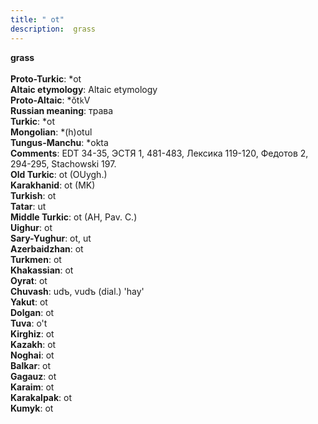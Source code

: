 ```yaml
---
title: " ot"
description:  grass
---
```

<strong> grass</strong><br><br>
<strong>Proto-Turkic</strong>:  *ot<br>
<strong>Altaic etymology</strong>:  Altaic etymology<br>
<strong> Proto-Altaic</strong>:  *ŏt`k`V<br>
<strong>Russian meaning</strong>:  трава<br>
<strong>Turkic</strong>:  *ot<br>
<strong>Mongolian</strong>:  *(h)otul<br>
<strong>Tungus-Manchu</strong>:  *okta<br>
<strong>Comments</strong>:  EDT 34-35, ЭСТЯ 1, 481-483, Лексика 119-120, Федотов 2, 294-295, Stachowski 197.<br>
<strong>Old Turkic</strong>:  ot (OUygh.)<br>
<strong>Karakhanid</strong>:  ot (MK)<br>
<strong>Turkish</strong>:  ot<br>
<strong>Tatar</strong>:  ut<br>
<strong>Middle Turkic</strong>:  ot (AH, Pav. C.)<br>
<strong>Uighur</strong>:  ot<br>
<strong>Sary-Yughur</strong>:  ot, ut<br>
<strong>Azerbaidzhan</strong>:  ot<br>
<strong>Turkmen</strong>:  ot<br>
<strong>Khakassian</strong>:  ot<br>
<strong>Oyrat</strong>:  ot<br>
<strong>Chuvash</strong>:  udъ, vudъ (dial.) 'hay'<br>
<strong>Yakut</strong>:  ot<br>
<strong>Dolgan</strong>:  ot<br>
<strong>Tuva</strong>:  o't<br>
<strong>Kirghiz</strong>:  ot<br>
<strong>Kazakh</strong>:  ot<br>
<strong>Noghai</strong>:  ot<br>
<strong>Balkar</strong>:  ot<br>
<strong>Gagauz</strong>:  ot<br>
<strong>Karaim</strong>:  ot<br>
<strong>Karakalpak</strong>:  ot<br>
<strong>Kumyk</strong>:  ot<br>



